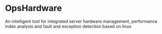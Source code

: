 # OpsHardware
An intelligent tool for integrated server hardware management, performance index analysis and fault and exception detection based on linux
